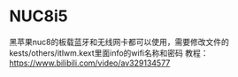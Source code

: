 # NUC8i5
黑苹果nuc8的板载蓝牙和无线网卡都可以使用，需要修改文件的kests/others/itlwm.kext里面info的wifi名称和密码
教程：https://www.bilibili.com/video/av329134577
